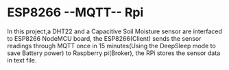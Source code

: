 # ESP8266 --MQTT-- Rpi

In this project,a DHT22 and a Capacitive Soil Moisture sensor are interfaced to ESP8266 NodeMCU board, the ESP8266(Client) sends the sensor readings through MQTT once in 15 minutes(Using the DeepSleep mode to save Battery power) to Raspberry pi(Broker), the RPi stores the sensor data in text file.

